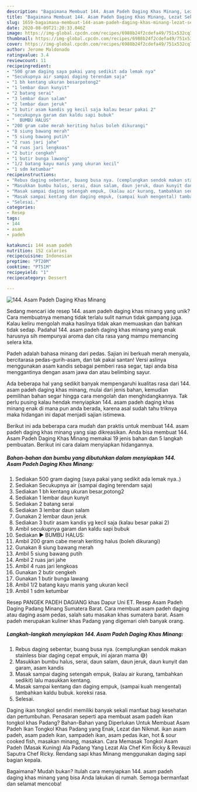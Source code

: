 ```yaml
---
description: "Bagaimana Membuat 144. Asam Padeh Daging Khas Minang, Lezat Sekali"
title: "Bagaimana Membuat 144. Asam Padeh Daging Khas Minang, Lezat Sekali"
slug: 1659-bagaimana-membuat-144-asam-padeh-daging-khas-minang-lezat-sekali
date: 2020-08-09T21:20:33.046Z
image: https://img-global.cpcdn.com/recipes/6988b24f2cdefa49/751x532cq70/144-asam-padeh-daging-khas-minang-foto-resep-utama.jpg
thumbnail: https://img-global.cpcdn.com/recipes/6988b24f2cdefa49/751x532cq70/144-asam-padeh-daging-khas-minang-foto-resep-utama.jpg
cover: https://img-global.cpcdn.com/recipes/6988b24f2cdefa49/751x532cq70/144-asam-padeh-daging-khas-minang-foto-resep-utama.jpg
author: Jerome Maldonado
ratingvalue: 3.4
reviewcount: 11
recipeingredient:
- "500 gram daging saya pakai yang sedikit ada lemak nya"
- "Secukupnya air sampai daging terendam saja"
- "1 bh kentang ukuran besarpotong2"
- "1 lembar daun kunyit"
- "2 batang serai"
- "3 lembar daun salam"
- "2 lembar daun jeruk"
- "3 butir asam kandis yg kecil saja kalau besar pakai 2"
- "secukupnya garam dan kaldu sapi bubuk"
- "  BUMBU HALUS"
- "200 gram cabe merah keriting halus boleh dikurangi"
- "8 siung bawang merah"
- "5 siung bawang putih"
- "2 ruas jari jahe"
- "4 ruas jari lengkoas"
- "2 butir cengkeh"
- "1 butir bunga lawang"
- "1/2 batang kayu manis yang ukuran kecil"
- "1 sdm ketumbar"
recipeinstructions:
- "Rebus daging sebentar, buang busa nya. (cemplungkan sendok makan stainless biar daging cepat empuk, ini ajaran mama 😅)"
- "Masukkan bumbu halus, serai, daun salam, daun jeruk, daun kunyit dan garam, asam kandis"
- "Masak sampai daging setengah empuk, (kalau air kurang, tambahkan sedikit) lalu masukkan kentang."
- "Masak sampai kentang dan daging empuk, (sampai kuah mengental) tambahkan kaldu bubuk. koreksi rasa."
- "Selesai."
categories:
- Resep
tags:
- 144
- asam
- padeh

katakunci: 144 asam padeh 
nutrition: 152 calories
recipecuisine: Indonesian
preptime: "PT20M"
cooktime: "PT51M"
recipeyield: "1"
recipecategory: Dessert

---
```



![144. Asam Padeh Daging Khas Minang](https://img-global.cpcdn.com/recipes/6988b24f2cdefa49/751x532cq70/144-asam-padeh-daging-khas-minang-foto-resep-utama.jpg)

Sedang mencari ide resep 144. asam padeh daging khas minang yang unik? Cara membuatnya memang tidak terlalu sulit namun tidak gampang juga. Kalau keliru mengolah maka hasilnya tidak akan memuaskan dan bahkan tidak sedap. Padahal 144. asam padeh daging khas minang yang enak harusnya sih mempunyai aroma dan cita rasa yang mampu memancing selera kita.

Padeh adalah bahasa minang dari pedas. Sajian ini berkuah merah menyala, bercitarasa pedas-gurih-asam, dan tak pakai santan! Versi aslinya menggunakan asam kandis sebagai pemberi rasa segar, tapi anda bisa menggantinya dengan asam jawa dan atau belimbing sayur.

Ada beberapa hal yang sedikit banyak mempengaruhi kualitas rasa dari 144. asam padeh daging khas minang, mulai dari jenis bahan, kemudian pemilihan bahan segar hingga cara mengolah dan menghidangkannya. Tak perlu pusing kalau hendak menyiapkan 144. asam padeh daging khas minang enak di mana pun anda berada, karena asal sudah tahu triknya maka hidangan ini dapat menjadi sajian istimewa.


Berikut ini ada beberapa cara mudah dan praktis untuk membuat 144. asam padeh daging khas minang yang siap dikreasikan. Anda bisa membuat 144. Asam Padeh Daging Khas Minang memakai 19 jenis bahan dan 5 langkah pembuatan. Berikut ini cara dalam menyiapkan hidangannya.

<!--inarticleads1-->

##### Bahan-bahan dan bumbu yang dibutuhkan dalam menyiapkan 144. Asam Padeh Daging Khas Minang:

1. Sediakan 500 gram daging (saya pakai yang sedikit ada lemak nya..)
1. Sediakan Secukupnya air (sampai daging terendam saja)
1. Sediakan 1 bh kentang ukuran besar,potong2
1. Sediakan 1 lembar daun kunyit
1. Sediakan 2 batang serai
1. Sediakan 3 lembar daun salam
1. Gunakan 2 lembar daun jeruk
1. Sediakan 3 butir asam kandis yg kecil saja (kalau besar pakai 2)
1. Ambil secukupnya garam dan kaldu sapi bubuk
1. Sediakan  ▶️ BUMBU HALUS:
1. Ambil 200 gram cabe merah keriting halus (boleh dikurangi)
1. Gunakan 8 siung bawang merah
1. Ambil 5 siung bawang putih
1. Ambil 2 ruas jari jahe
1. Ambil 4 ruas jari lengkoas
1. Gunakan 2 butir cengkeh
1. Gunakan 1 butir bunga lawang
1. Ambil 1/2 batang kayu manis yang ukuran kecil
1. Ambil 1 sdm ketumbar


Resep PANGEK PADEH DAGIANG khas Dapur Uni ET. Resep Asam Padeh Daging Padang Minang Sumatera Barat. Cara membuat asam padeh daging atau daging asam pedas, salah satu masakan khas sumatera barat. Asam padeh merupakan kuliner khas Padang yang digemari oleh banyak orang. 

<!--inarticleads2-->

##### Langkah-langkah menyiapkan 144. Asam Padeh Daging Khas Minang:

1. Rebus daging sebentar, buang busa nya. (cemplungkan sendok makan stainless biar daging cepat empuk, ini ajaran mama 😅)
1. Masukkan bumbu halus, serai, daun salam, daun jeruk, daun kunyit dan garam, asam kandis
1. Masak sampai daging setengah empuk, (kalau air kurang, tambahkan sedikit) lalu masukkan kentang.
1. Masak sampai kentang dan daging empuk, (sampai kuah mengental) tambahkan kaldu bubuk. koreksi rasa.
1. Selesai.


Daging ikan tongkol sendiri memiliki banyak sekali manfaat bagi kesehatan dan pertumbuhan. Penasaran seperti apa membuat asam padeh ikan tongkol khas Padang? Bahan-Bahan yang Diperlukan Untuk Membuat Asam Padeh Ikan Tongkol Khas Padang yang Enak, Lezat dan Nikmat. ikan asam padeh, asam padeh ikan, sampadeh ikan, asam pedas ikan, hot &amp; sour cooked fish, masakan minang, masakan. Cara Memasak Tongkol Asam Padeh (Masak Kuning) Ala Padang Yang Lezat Ala Chef Kim Ricky &amp; Revauzi Saputra Chef Ricky. Rendang sapi khas Minang menggunakan daging sapi bagian kepala. 

Bagaimana? Mudah bukan? Itulah cara menyiapkan 144. asam padeh daging khas minang yang bisa Anda lakukan di rumah. Semoga bermanfaat dan selamat mencoba!
